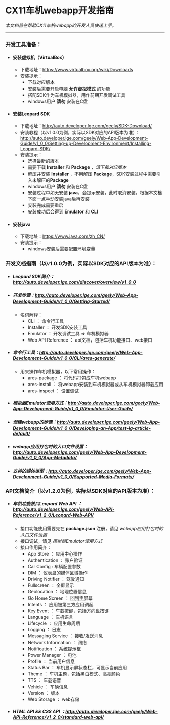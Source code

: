 # CX11车机webapp开发指南

*本文档旨在帮助CX11车机webapp的开发人员快速上手。*

----

### 开发工具准备：

* #### 安装虚拟机（VirtualBox）
  * 下载地址：<https://www.virtualbox.org/wiki/Downloads>
  * 安装提示：
    * 下载对应版本 
    * 安装后需要开启电脑 **允许虚拟模式** 的功能
    * 搭配SDK作为车机模拟器，用作前期开发调试工具
    * windows用户 **请勿** 安装在C盘

* #### 安装Leopard SDK
  * 下载地址：<http://auto.developer.lge.com/geely/SDK-Download/>
  * 安装教程（以v1.0.0为例，实际以SDK对应的API版本为准）：<http://auto.developer.lge.com/geely/Web-App-Development-Guide/v1_0_0/Setting-up-Development-Environment/Installing-Leopard-SDK/>
  * 安装提示：
    * 选择最新的版本
    * 需要下载 **Installer** 和 **Package** ，*请下载对应版本*
    * 解压并安装 **Installer** ，不用解压 **Package**，SDK安装过程中需要引入未解压的**Package**
    * windows用户 **请勿** 安装在C盘
    * 安装过程中如无安装 **java**，会提示安装，此时取消安装，根据本文档下面一点手动安装java后再安装
    * 安装完成需要重启
    * 安装成功后会得到 **Emulator** 和 **CLI**

* #### 安装java
  * 下载地址：<https://www.java.com/zh_CN/>
  * 安装提示：
    * windows安装后需要配置环境变量

### 开发文档指南（以v1.0.0为例，实际以SDK对应的API版本为准）：

* ##### Leopard SDK简介：<http://auto.developer.lge.com/discover/overview/v1_0_0> 

* ##### 开发步骤：<http://auto.developer.lge.com/geely/Web-App-Development-Guide/v1_0_0/Getting-Started/>
  * 名词解释：
    * CLI ： 命令行工具
    * Installer ： 开发SDK安装工具
    * Emulator ： 开发调试工具 => 车机模拟器
    * Web API Reference ： api文档，包括车机功能接口、web接口

* ##### 命令行工具：<http://auto.developer.lge.com/geely/Web-App-Development-Guide/v1_0_0/CLI/ares-generate/>
  * 用来操作车机模拟器，以下常用操作：
    * ares-package ： 将代码打包成车机webapp
    * ares-install ： 将webapp安装到车机模拟器或从车机模拟器卸载应用
    * ares-inspect ： 设置调试

* ##### 模拟器Emulator使用方式：<http://auto.developer.lge.com/geely/Web-App-Development-Guide/v1_0_0/Emulator-User-Guide/>

* ##### 创建webapp的步骤：<http://auto.developer.lge.com/geely/Web-App-Development-Guide/v1_0_0/Developing-an-App/test-lg-article-default/>

* ##### webapp应用打包时的入口文件设置：<http://auto.developer.lge.com/geely/Web-App-Development-Guide/v1_0_0/App-Metadata/> 

* ##### 支持的媒体类型：<http://auto.developer.lge.com/geely/Web-App-Development-Guide/v1_0_0/Supported-Media-Formats/>

### API文档简介（以v1.2.0为例，实际以SDK对应的API版本为准）：

* ##### 车机功能接口Leopard Web API ：<http://auto.developer.lge.com/geely/Web-API-Reference/v1_2_0/Leopard-Web-API/>
  * 接口功能使用需要先在 **package.json** 注册，请见 *webapp应用打包时的入口文件设置*
  * 接口调试，请见 *模拟器Emulator使用方式*
  * 接口作用简介：
    * App Store ： 应用中心操作
    * Authentication ： 账户验证
    * Car Config : 车辆配置参数
    * DIM ： 仪表盘的媒体区域操作
    * Driving Notifier ： 驾驶通知
    * Fullscreen ： 全屏显示
    * Geolocation ： 地理位置信息
    * Go Home Screen ： 回到主屏幕
    * Intents ： 应用被第三方应用调起
    * Key Event ： 车载按键，包括方向盘按键
    * Language ： 车机语言
    * Lifecycle ： 应用生命周期
    * Logging ： 日志
    * Messaging Service ： 接收/发送消息
    * Network Information ： 网络
    * Notification ： 系统提示框
    * Power Manager ： 电池
    * Profile ： 当前用户信息
    * Status Bar ： 车机显示屏状态栏，可显示当前应用
    * Theme ： 车机主题，包括黑白模式、高亮颜色
    * TTS ： 车载语音
    * Vehicle ： 车辆信息
    * Version ： 版本
    * Web Storage ： web存储

* ##### HTML API && CSS API ：<http://auto.developer.lge.com/geely/Web-API-Reference/v1_2_0/standard-web-api/>
